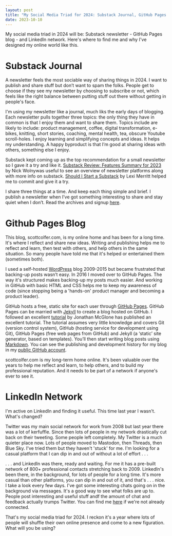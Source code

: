 ```yaml
---
layout: post
title: "My Social Media Triad for 2024: Substack Journal, GitHub Pages Blog, and LinkedIn Network"
date: 2023-10-10
---
```


My social media triad in 2024 will be: Substack newsletter - GitHub Pages blog - and LinkedIn network. Here's where to find me and why I've designed my online world like this.

# Substack Journal

A newsletter feels the most sociable way of sharing things in 2024. I want to publish and share stuff but don’t want to spam the folks. People get to choose if they see my newsletter by choosing to subscribe or not, which feels like the right balance between putting stuff out there without getting in people's face.

I'm using my newsletter like a journal, much liks the early days of blogging. Each newsletter pulls together three topics: the only thing they have in common is that I enjoy them and want to share them. Topics include are likely to include: product management, coffee, digital transformation, e-bikes, knitting, short stories, coaching, mental health, tea, obscure Youtube scroll-holes. I enjoy learning and simplifying concepts and ideas. It helps my understanding. A happy byproduct is that I’m good at sharing ideas with others, something else I enjoy. 

Substack kept coming up as the top recommendation for a small newsletter so I gave it a try and like it. [Substack Review: Features Summary for 2023](https://nickwolny.com/substack-review) by Nick Wolnywas useful to see an overview of newsletter platforms along with more info on substack. [Should I Start a Substack](https://www.prettydecent.org/blog/substack-pros-and-cons) by Lexi Merritt helped me to commit and give it a try.

I share three things at a time. And keep each thing simple and brief. I publish a newsletter when I’ve got something interesting to share and stay quiet when I don’t. Read the archives and signup [here](https://scottcolfer.substack.com/).

# Github Pages Blog

This blog, scottcolfer.com, is my online home and has been for a long time. It's where I reflect and share new ideas. Writing and publishing helps me to reflect and learn, then test with others, and help others in the same situation. So many people have told me that it's helped or entertained them (sometimes both).

I used a self-hosted [WordPress](https://wordpress.org/) blog 2009-2015 but became frustrated that backing-up posts wasn’t easy. In 2016 I moved over to GitHub Pages. The way it's structured makes backing-up my posts much easier. And working in GitHub with basic HTML and CSS helps me to keep my awareness of code (since stopping being a 'hands-on' product manager and becoming a product leader).

GitHub hosts a free, static site for each user through [GitHub Pages](https://pages.github.com/). GitHub Pages can be married with [Jekyll](https://jekyllrb.com/) to create a blog hosted on GitHub. I followed an excellent [tutorial](https://jmcglone.com/guides/github-pages/) by Jonathan McGlone has published an excellent tutorial. The tutorial assumes very little knowledge and covers Git (version control system), GitHub (hosting service for development using Git), GitHub Pages (free web pages from GitHub) and Jekyll (a ‘static’ site generator, based on templates). You’ll then start writing blog posts using [Markdown](https://packetlife.net/media/library/16/Markdown.pdf). You can see the publishing and development history for my blog in my [public GitHub account](https://github.com/scottcolfer/scottcolfer.github.io).

scottcolfer.com is my long-term home online. It's been valuable over the years to help me reflect and learn, to help others, and to build my professional reputation. And it needs to be part of a network if anyone's ever to see it.

# LinkedIn Network

I'm active on LinkedIn and finding it useful. This time last year I wasn't. What's changed? 

Twitter was my main social network for work from 2008 but last year there was a lot of kerfuffle. Since then lots of people in my network drastically cut back on their tweeting. Some people left completely. My Twitter is a much quieter place now. Lots of people moved to Mastodon, then Threads, then Blue Sky. I've tried them but they haven't 'stuck' for me. I'm looking for a casual platform that I can dip in and out of without a lot of effort . . .

. . . and LinkedIn was there, ready and waiting. For me it has a pre-built network of 800+ professional contacts stretching back to 2009. LinkedIn's been there, in the background, for lots of people for a long time. It's more casual than other platforms, you can dip in and out of it, and that's . . . nice. I take a look every few days. I've got some interesting chats going on in the background via messages. It's a good way to see what folks are up to.  People post interesting and useful stuff andf the amount of chat and feedback actually trumps Twitter. You can find me [here](www.linkedin.com/in/scottcolfer) if we're not already connected.

That's my social media triad for 2024. I reckon it's a year where lots of people will shuffle their own online presence and come to a new figuration. What will you be using?
